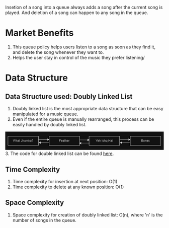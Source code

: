 Insetion of a song into a queue always adds a song after the current song is played. And deletion of a song can happen to any song in the queue.
# Market Benefits
1. This queue policy helps users listen to a song as soon as they find it, and delete the song whenever they want to.
2. Helps the user stay in control of the music they prefer listening/

# Data Structure
## Data Structure used: Doubly Linked List
1. Doubly linked list is the most appropriate data structure that can be easy manipulated for a music queue. <br>
2. Even if the entire queue is manually rearranged, this process can be easily handled by doubly linked list. 

![Doubly Linked List](../images/dll.png)
<br>
3. The code for double linked list can be found [here](../code/double_linked_list.c).

## Time Complexity
1. Time complexity for insertion at next position: O(1)
2. Time complexity to delete at any known position: O(1)
## Space Complexity
1. Space complexity for creation of doubly linked list: O(n), where 'n' is the number of songs in the queue.

<br>



